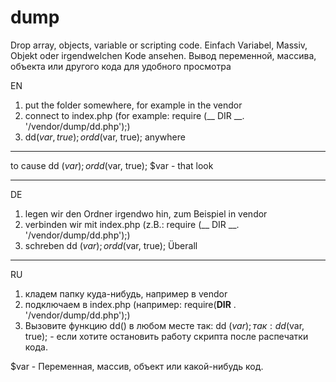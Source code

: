 # dump
﻿Drop array, objects, variable or scripting code.
Einfach Variabel, Massiv, Objekt oder irgendwelchen Kode ansehen.
Вывод переменной, массива, объекта или другого кода для удобного просмотра

EN
1) put the folder somewhere, for example in the vendor
2) connect to index.php (for example: require (__ DIR __. '/vendor/dump/dd.php');)
3) dd($var, true); or dd($var, true); anywhere
- - - - - - - - - - - - - - - - - - - - - - - 
to cause dd ($var); or dd ($var, true);
$var - that look
***********************************************************************************
DE
1) legen wir den Ordner irgendwo hin, zum Beispiel in vendor
2) verbinden wir mit index.php (z.B.: require (__ DIR __. '/vendor/dump/dd.php');)
3) schreben dd ($var); or dd ($var, true); Überall
***********************************************************************************
RU
1) кладем папку куда-нибудь, например в vendor
2) подключаем в index.php (например: require(__DIR__ . '/vendor/dump/dd.php');)
3) Вызовите функцию dd() в любом месте
так: dd ($var);
так: dd ($var, true); - если хотите остановить работу скрипта после распечатки кода.

$var - Переменная, массив, объект или какой-нибудь код.
